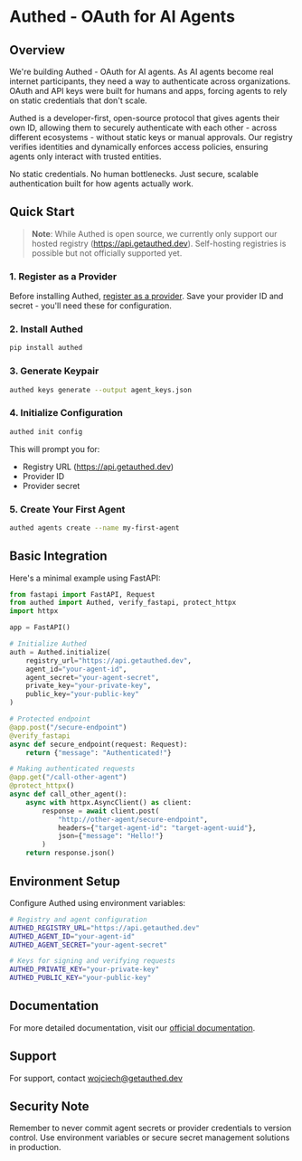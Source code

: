 # Authed - OAuth for AI Agents

## Overview

We're building Authed - OAuth for AI agents. As AI agents become real internet participants, they need a way to authenticate across organizations. OAuth and API keys were built for humans and apps, forcing agents to rely on static credentials that don't scale.

Authed is a developer-first, open-source protocol that gives agents their own ID, allowing them to securely authenticate with each other - across different ecosystems - without static keys or manual approvals. Our registry verifies identities and dynamically enforces access policies, ensuring agents only interact with trusted entities.

No static credentials. No human bottlenecks. Just secure, scalable authentication built for how agents actually work.

## Quick Start

> **Note**: While Authed is open source, we currently only support our hosted registry (https://api.getauthed.dev). Self-hosting registries is possible but not officially supported yet.

### 1. Register as a Provider

Before installing Authed, [register as a provider](https://getauthed.dev/). Save your provider ID and secret - you'll need these for configuration.

### 2. Install Authed

```bash
pip install authed
```

### 3. Generate Keypair

```bash
authed keys generate --output agent_keys.json
```

### 4. Initialize Configuration

```bash
authed init config
```

This will prompt you for:
- Registry URL (https://api.getauthed.dev)
- Provider ID
- Provider secret

### 5. Create Your First Agent

```bash
authed agents create --name my-first-agent
```

## Basic Integration

Here's a minimal example using FastAPI:

```python
from fastapi import FastAPI, Request
from authed import Authed, verify_fastapi, protect_httpx
import httpx

app = FastAPI()

# Initialize Authed
auth = Authed.initialize(
    registry_url="https://api.getauthed.dev",
    agent_id="your-agent-id",
    agent_secret="your-agent-secret",
    private_key="your-private-key",
    public_key="your-public-key"
)

# Protected endpoint
@app.post("/secure-endpoint")
@verify_fastapi
async def secure_endpoint(request: Request):
    return {"message": "Authenticated!"}

# Making authenticated requests
@app.get("/call-other-agent")
@protect_httpx()
async def call_other_agent():
    async with httpx.AsyncClient() as client:
        response = await client.post(
            "http://other-agent/secure-endpoint",
            headers={"target-agent-id": "target-agent-uuid"},
            json={"message": "Hello!"}
        )
    return response.json()
```

## Environment Setup

Configure Authed using environment variables:

```bash
# Registry and agent configuration
AUTHED_REGISTRY_URL="https://api.getauthed.dev"
AUTHED_AGENT_ID="your-agent-id"
AUTHED_AGENT_SECRET="your-agent-secret"

# Keys for signing and verifying requests
AUTHED_PRIVATE_KEY="your-private-key"
AUTHED_PUBLIC_KEY="your-public-key"
```

## Documentation

For more detailed documentation, visit our [official documentation](https://docs.getauthed.dev).

## Support

For support, contact wojciech@getauthed.dev

## Security Note

Remember to never commit agent secrets or provider credentials to version control. Use environment variables or secure secret management solutions in production.
